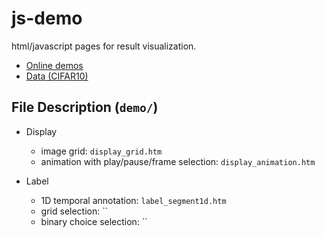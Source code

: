 # js-demo
html/javascript pages for result visualization.
  - [Online demos](https://rhoana.rc.fas.harvard.edu/js-demo/demo/)
  - [Data (CIFAR10)](https://www.cs.toronto.edu/~kriz/cifar.html)

## File Description (`demo/`)

- Display
  - image grid: `display_grid.htm`
  - animation with play/pause/frame selection: `display_animation.htm`
    
- Label
  - 1D temporal annotation: `label_segment1d.htm`
  - grid selection: ``
  - binary choice selection: ``
